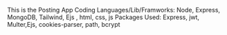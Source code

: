 This is the Posting App
Coding Languages/Lib/Framworks: Node, Express, MongoDB, Tailwind, Ejs , html, css, js
Packages Used: Express, jwt, Multer,Ejs, cookies-parser, path, bcrypt
